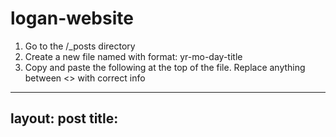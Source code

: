 # logan-website

1. Go to the /_posts directory
2. Create a new file named with format: yr-mo-day-title
3. Copy and paste the following at the top of the file. Replace anything between <> with correct info

---
layout: post
title:  <title>
date:   <yr-mo-day hr:min:sec>
categories: <choose portfolio or blog>
image: ../assets/images/<image_path>
---
